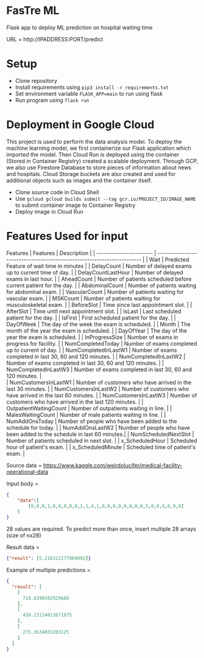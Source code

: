 # FasTre ML

Flask app to deploy ML prediction on hospital waiting time

URL = http://IPADDRESS:PORT/predict

# Setup
* Clone repository
* Install requirements using `pip3 install -r requirements.txt`
* Set environment variable `FLASK_APP=main` to run using flask
* Run program using `flask run`

# Deployment in Google Cloud
This project is used to perform the data analysis model. To deploy the machine learning model, we first containerize our Flask application which imported the model. Then Cloud Run is deployed using the container (Stored in Container Registry) created a scalable deployment. Through GCP, we also use Firestore Database to store pieces of information about news and hospitals. Cloud Storage buckets are also created and used for additional objects such as images and the container itself.
* Clone source code in Cloud Shell
* Use `gcloud gcloud builds submit --tag gcr.io/PROJECT_ID/IMAGE_NAME` to submit container image to Container Registry
* Deploy image in Cloud Run

# Features Used for input
Features
| Features                | Description                                                             | 
| ----------------------- | ----------------------------------------------------------------------- | 
| Wait                    | Predicted Feature of wait time in minutes                               |
| DelayCount              | Number of delayed exams up to current time of day.                      |
| DelayCountLastHour      | Number of delayed exams in last hour.                                   |
| AheadCount              | Number of patients scheduled before current patient for the day.        |
| AbdominalCount          | Number of patients waiting for abdominal exam.                          |
| VascularCount           | Number of patients waiting for vascular exam.                           |
| MSKCount                | Number of patients waiting for musculoskeletal exam.                    |
| BeforeSlot              | Time since last appointment slot.                                       |
| AfterSlot               | Time until next appointment slot.                                       |
| IsLast                  | Last scheduled patient for the day.                                     |
| IsFirst                 | First scheduled patient for the day.                                    |
| DayOfWeek               | The day of the week the exam is scheduled.                              |
| Month                   | The month of the year the exam is scheduled.                            |
| DayOfYear               | The day of the year the exam is scheduled.                              |
| InProgressSize          | Number of exams in progress for facility.                               |
| NumCompletedToday       | Number of exams completed up to current of day.                         |
| NumCompletedInLastW1    | Number of exams completed in last 30, 60 and 120 minutes.               |
| NumCompletedInLastW2    | Number of exams completed in last 30, 60 and 120 minutes.               |
| NumCompletedInLastW3    | Number of exams completed in last 30, 60 and 120 minutes.               |   
| NumCustomersInLastW1    | Number of customers who have arrived in the last 30 minutes.            |
| NumCustomersInLastW2    | Number of customers who have arrived in the last 60 minutes.            |
| NumCustomersInLastW3    | Number of customers who have arrived in the last 120 minutes.           |
| OutpatientWaitingCount  | Number of outpatients waiting in line.                                  |
| MalesWaitingCount       | Number of male patients waiting in line.                                |
| NumAddOnsToday          | Number of people who have been added to the schedule for today.         |
| NumAddOnsLastW2         | Number of people who have been added to the schedule in last 60 minutes.|
| NumScheduledNextSlot    | Number of patients scheduled in next slot.                              |
| x_ScheduledHour         | Scheduled hour of patient's exam.                                       |
| x_ScheduledMinute       | Scheduled time of patient's exam.                                       |

Source data = https://www.kaggle.com/weirdolucifer/medical-facility-operational-data


Input body =  
```json
{
    "data":[
        [0,0,0,1,0,0,0,0,0,1,1,4,1,0,0,0,0,0,0,0,0,5,0,0,0,0,9,0]
    ]
}
```
28 values are required. To predict more than once, insert multiple 28 arrays (size of nx28)

Result data =  
```json
{"result": [5.218322277069092]}
```

Example of multiple predictions =
```json
{
  "result": [
    [
      718.8390502929688
    ],
    [
      420.23114013671875
    ],
    [
      275.3634033203125
    ]
  ]
}
```
